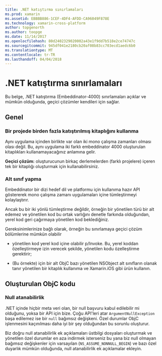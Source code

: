 ```yaml
---
title: .NET katıştırma sınırlamaları
ms.prod: xamarin
ms.assetid: EBBBB886-1CEF-4DF4-AFDD-CA96049F878E
ms.technology: xamarin-cross-platform
author: topgenorth
ms.author: toopge
ms.date: 11/14/2017
ms.openlocfilehash: 80d2402329020002a43e1f9dd7b518e2ce74747c
ms.sourcegitcommit: 945df041e2180cb20af08b83cc703ecd1aedc6b0
ms.translationtype: MT
ms.contentlocale: tr-TR
ms.lasthandoff: 04/04/2018
---
```

# <a name="net-embedding-limitations"></a>.NET katıştırma sınırlamaları


Bu belge, .NET katıştırma (Embeddinator-4000) sınırlamaları açıklar ve mümkün olduğunda, geçici çözümler kendileri için sağlar.

## <a name="general"></a>Genel

### <a name="use-more-than-one-embedded-library-in-a-project"></a>Bir projede birden fazla katıştırılmış kitaplığını kullanma

Aynı uygulama içinden birlikte var olan iki mono çalışma zamanları olması olası değil. Bu, aynı uygulama iki farklı embeddinator 4000 oluşturulan kitaplıkları kullanamayacağınız anlamına gelir.

**Geçici çözüm:** oluşturucunun birkaç derlemelerden (farklı projelere) içeren tek bir kitaplığı oluşturmak için kullanabilirsiniz.

### <a name="subclassing"></a>Alt sınıf yapma

Embeddinator bir dizi hedef dil ve platformu için kullanıma hazır API göstererek mono çalışma zamanı uygulamaları içine tümleştirmeyi kolaylaştırır.

Ancak bu bir iki yönlü tümleştirme değildir, örneğin bir yönetilen türü bir alt edemez ve yönetilen kod bu ortak varlığını denetle farkında olduğundan, yerel kod geri çağırmaya yönetilen kod beklediğiniz.

Gereksinimlerinize bağlı olarak, örneğin bu sınırlamaya geçici çözüm bölümlerine mümkün olabilir

* yönetilen kod yerel kod içine olabilir p/Invoke. Bu, yerel koddan özelleştirmeye izin verecek şekilde, yönetilen kodu özelleştirme gerektirir;

* (Bu örnekte) için bir alt ObjC bazı yönetilen NSObject alt sınıfların olanak tanır yönetilen bir kitaplık kullanıma ve Xamarin.iOS gibi ürün kullanın.


## <a name="objc-generated-code"></a>Oluşturulan ObjC kodu

### <a name="nullability"></a>Null atanabilirlik

.NET içinde hiçbir meta veri olan, bir null başvuru kabul edilebilir mi olduğunu, yoksa bir API için bize. Çoğu API'leri atar `ArgumentNullException` başa edilemez ise bir `null` bağımsız değişkeni. Özel durumlar ObjC işlenmesini kaçınılması daha iyi bir şey olduğundan bu sorunlu oluşturur.

Biz doğru null atanabilirlik ek açıklamaları üstbilgi dosyaları oluşturmak ve yönetilen özel durumlar en aza indirmek isterseniz bu yana biz null olmayan bağımsız değişkenler için varsayılan (`NS_ASSUME_NONNULL_BEGIN`) ve bazı özel duyarlık mümkün olduğunda, null atanabilirlik ek açıklamalar ekleyin.
